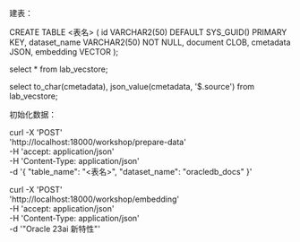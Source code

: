 建表：

CREATE TABLE <表名> (
    id VARCHAR2(50) DEFAULT SYS_GUID() PRIMARY KEY,
    dataset_name VARCHAR2(50) NOT NULL,
    document CLOB,
    cmetadata JSON,
    embedding VECTOR
);

select * from lab_vecstore;

select to_char(cmetadata), json_value(cmetadata, '$.source') from lab_vecstore;

初始化数据：

curl -X 'POST' \
  'http://localhost:18000/workshop/prepare-data' \
  -H 'accept: application/json' \
  -H 'Content-Type: application/json' \
  -d '{
  "table_name": "<表名>",
  "dataset_name": "oracledb_docs"
}'


curl -X 'POST' \
  'http://localhost:18000/workshop/embedding' \
  -H 'accept: application/json' \
  -H 'Content-Type: application/json' \
  -d '"Oracle 23ai 新特性"'